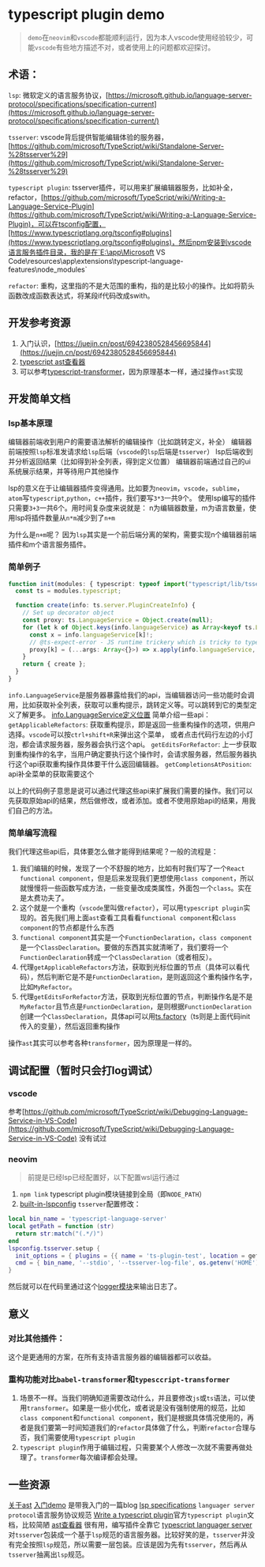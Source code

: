 # typescript plugin demo

> `demo`在`neovim`和`vscode`都能顺利运行，因为本人vscode使用经验较少，可能`vscode`有些地方描述不对，或者使用上的问题都欢迎探讨。

## 术语：
`lsp`: 微软定义的语言服务协议，[https://microsoft.github.io/language-server-protocol/specifications/specification-current](https://microsoft.github.io/language-server-protocol/specifications/specification-current/)

`tsserver`: vscode背后提供智能编辑体验的服务器，[https://github.com/microsoft/TypeScript/wiki/Standalone-Server-%28tsserver%29](https://github.com/microsoft/TypeScript/wiki/Standalone-Server-%28tsserver%29)

`typescript plugin`: tsserver插件，可以用来扩展编辑器服务，比如补全，refactor，[https://github.com/microsoft/TypeScript/wiki/Writing-a-Language-Service-Plugin](https://github.com/microsoft/TypeScript/wiki/Writing-a-Language-Service-Plugin)，可以在tsconfig配置，[https://www.typescriptlang.org/tsconfig#plugins](https://www.typescriptlang.org/tsconfig#plugins)，然后npm安装到vscode语言服务插件目录，我的是在`E:\app\Microsoft VS Code\resources\app\extensions\typescript-language-features\node_modules`

`refactor`: 重构，这里指的不是大范围的重构，指的是比较小的操作。比如将箭头函数改成函数表达式，将某段if代码改成swith。

## 开发参考资源

1. 入门认识，[https://juejin.cn/post/6942380528456695844](https://juejin.cn/post/6942380528456695844)
2. [typescript ast查看器](https://astexplorer.net/)
3. 可以参考[typescript-transformer](https://github.com/madou/typescript-transformer-handbook#adding-new-import-declarations)，因为原理基本一样，通过操作`ast`实现

## 开发简单文档

### lsp基本原理

编辑器前端收到用户的需要语法解析的编辑操作（比如跳转定义，补全）
编辑器前端按照`lsp`标准发请求给`lsp`后端（`vscode`的`lsp`后端是`tsserver`）
lsp后端收到并分析返回结果（比如得到补全列表，得到定义位置）
编辑器前端通过自己的ui系统展示结果，并等待用户其他操作


lsp的意义在于让编辑器插件变得通用。比如要为`neovim`，`vscode`，`sublime`，`atom`写`typescript`,`python`，`c++`插件，我们要写`3*3`一共9个。
使用lsp编写的插件只需要`3+3`一共6个。用时间复杂度来说就是：
n为编辑器数量，m为语言数量，使用lsp将插件数量从`n*m`减少到了`n+m`


为什么是`n+m`呢？
因为`lsp`其实是一个前后端分离的架构，需要实现n个编辑器前端插件和m个语言服务插件。

### 简单例子
```Typescript
function init(modules: { typescript: typeof import("typescript/lib/tsserverlibrary") }) {
  const ts = modules.typescript;

  function create(info: ts.server.PluginCreateInfo) {
    // Set up decorator object
    const proxy: ts.LanguageService = Object.create(null);
    for (let k of Object.keys(info.languageService) as Array<keyof ts.LanguageService>) {
      const x = info.languageService[k]!;
      // @ts-expect-error - JS runtime trickery which is tricky to type tersely
      proxy[k] = (...args: Array<{}>) => x.apply(info.languageService, args);
    }
    return { create };
  }
}
```
`info.LanguageService`是服务器暴露给我们的api，当编辑器访问一些功能时会调用，比如获取补全列表，获取可以重构提示，跳转定义等。可以跳转到它的类型定义了解更多。
[info.LanguageService定义位置](https://github.com/microsoft/TypeScript/blob/7f004ad8dfd4d3aa047173a890c0beaeb8a307de/lib/tsserverlibrary.d.ts#L4898)
简单介绍一些api：
`getApplicableRefactors`: 获取重构提示，即是返回一些重构操作的选项，供用户选择。`vscode`可以按`ctrl+shift+R`来弹出这个菜单，
或者点击代码行左边的小灯泡，都会请求服务器，服务器会执行这个api。
`getEditsForRefactor`: 上一步获取到重构操作的名字，当用户确定要执行这个操作时，会请求服务器，然后服务器执行这个api获取重构操作具体要干什么返回编辑器。
`getCompletionsAtPosition`: api补全菜单的获取需要这个

以上的代码例子意思是说可以通过代理这些api来扩展我们需要的操作。我们可以先获取原始api的结果，然后做修改，或者添加。或者不使用原始api的结果，用我们自己的方法。

### 简单编写流程
我们代理这些api后，具体要怎么做才能得到结果呢？一般的流程是：

1. 我们编辑的时候，发现了一个不舒服的地方，比如有时我们写了一个`React functional component`，但是后来发现我们更想使用`class component`，所以就慢慢将一些函数写成方法，一些变量改成类属性，外面包一个`class`。实在是太费功夫了。
2. 这个就是一个重构（`vscode`里叫做`refactor`），可以用`typescript plugin`实现的。首先我们用上面`ast`查看工具看看`functional component`和`class component`的节点都是什么东西
3. `functional component`其实是一个`FunctionDeclaration`，`class component`是一个`ClassDeclaration`。要做的东西其实就清晰了，我们要将一个`FunctionDeclaration`转成一个`ClassDeclaration`（或者相反）。
4. 代理`getApplicableRefactors`方法，获取到光标位置的节点（具体可以看代码），然后判断它是不是`FunctionDeclaration`，是则返回这个重构操作名字，比如`MyRefactor`。
5. 代理`getEditsForRefactor`方法，获取到光标位置的节点，判断操作名是不是`MyRefactor`且节点是`FunctionDeclaration`，是则根据`FunctionDeclaration`创建一个`ClassDeclaration`，具体api可以用[ts.factory](https://github.com/microsoft/TypeScript/blob/v4.4.4/lib/typescriptServices.d.ts#L3224)（ts则是上面代码init传入的变量），然后返回重构操作

操作`ast`其实可以参考各种`transformer`，因为原理是一样的。

## 调试配置（暂时只会打log调试）

### vscode
参考[https://github.com/microsoft/TypeScript/wiki/Debugging-Language-Service-in-VS-Code](https://github.com/microsoft/TypeScript/wiki/Debugging-Language-Service-in-VS-Code)
没有试过

### neovim
> 前提是已经lsp已经配置好，以下配置wsl运行通过
1. `npm link` typescript plugin模块链接到全局（即`NODE_PATH`）
2. [built-in-lspconfig](https://github.com/neovim/nvim-lspconfig) `tsserver`配置修改：
```lua
local bin_name = 'typescript-language-server'
local getPath = function (str)
  return str:match("(.*/)")
end
lspconfig.tsserver.setup {
  init_options = { plugins = {{ name = 'ts-plugin-test', location = getPath(os.getenv('NODE_PATH'))} }},
  cmd = { bin_name, '--stdio', '--tsserver-log-file', os.getenv('HOME') .. '/tsserver.log', '--log-level', '3' }
}
```
然后就可以在代码里通过这个[logger模块](https://github.com/microsoft/TypeScript/blob/v4.4.4/lib/tsserverlibrary.d.ts#L6743)来输出日志了。

## 意义
### 对比其他插件：
这个是更通用的方案，在所有支持语言服务器的编辑器都可以收益。

### 重构功能对比`babel-transformer`和`typesccript-transformer`
1. 场景不一样。当我们明确知道需要改动什么，并且要修改`js`或`ts`语法，可以使用`transformer`。如果是一些小优化，或者说是没有强制使用的规范，比如`class component`和`functional component`，我们是根据具体情况使用的，再者是我们要第一时间知道我们的`refactor`具体做了什么，判断`refactor`合理与否，我们需要使用`typescript plugin`
2. `typescript plugin`作用于编辑过程，只需要某个人修改一次就不需要再做处理了。`transformer`每次编译都会处理。

## 一些资源

[关于ast](https://medium.com/basecs/leveling-up-ones-parsing-game-with-asts-d7a6fc2400ff)
[入门demo](https://juejin.cn/post/6942380528456695844) 是带我入门的一篇blog
[lsp specifications](https://microsoft.github.io/language-server-protocol/specifications/specification-current/) `languager server protocol`语言服务协议规范
[Write a typescript plugin](https://github.com/microsoft/TypeScript/wiki/Writing-a-Language-Service-Plugin)官方`typescript plugin`文档，比较简陋
[ast查看器](https://astexplorer.net/) 很有用，编写插件全靠它
[typescript languager server](https://github.com/typescript-language-server/typescript-language-server) 对`tsserver`包装成一个基于`lsp`规范的语言服务器。比较好笑的是，`tsserver`并没有完全按照`lsp`规范，所以需要一层包装。应该是因为先有`tsserver`，然后再从`tsserver`抽离出`lsp`规范。
